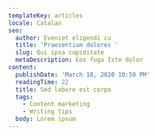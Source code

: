 ```yaml
---
templateKey: articles
locale: Catalan
seo:
  author: Eveniet eligendi cu
  title: 'Praesentium dolores '
  slug: Qui ipsa cupiditate
  metaDescription: Eos fuga Iste dolor
content:
  publishDate: 'March 18, 2020 10:59 PM'
  readingTime: 22
  title: Sed labore est corpo
  tags:
    - Content marketing
    - Writing tips
  body: Lorem ipsum
---
```

